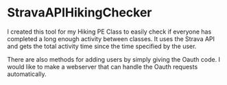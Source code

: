 # StravaAPIHikingChecker

I created this tool for my Hiking PE Class to easily check if everyone has completed a long enough activity between classes. It uses the Strava API and gets the total activity time since the time specified by the user.

There are also methods for adding users by simply giving the Oauth code. I would like to make a webserver that can handle the Oauth requests automatically.
